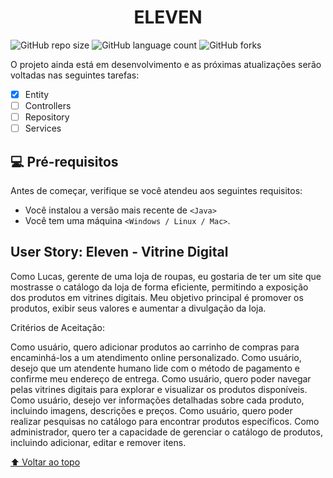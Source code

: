 <div align="center"><h1>ELEVEN</h1></div>

![GitHub repo size](https://img.shields.io/github/repo-size/iuricode/README-template?style=for-the-badge)
![GitHub language count](https://img.shields.io/github/languages/count/iuricode/README-template?style=for-the-badge)
![GitHub forks](https://img.shields.io/github/forks/iuricode/README-template?style=for-the-badge)

O projeto ainda está em desenvolvimento e as próximas atualizações serão voltadas nas seguintes tarefas:

- [x] Entity
- [ ] Controllers
- [ ] Repository
- [ ] Services

## 💻 Pré-requisitos
Antes de começar, verifique se você atendeu aos seguintes requisitos:
* Você instalou a versão mais recente de `<Java>`
* Você tem uma máquina `<Windows / Linux / Mac>`.

## User Story: Eleven - Vitrine Digital

Como Lucas, gerente de uma loja de roupas, eu gostaria de ter um site que mostrasse o catálogo da loja de forma eficiente, permitindo a exposição dos produtos em vitrines digitais. Meu objetivo principal é promover os produtos, exibir seus valores e aumentar a divulgação da loja.

Critérios de Aceitação:

Como usuário, quero adicionar produtos ao carrinho de compras para encaminhá-los a um atendimento online personalizado.
Como usuário, desejo que um atendente humano lide com o método de pagamento e confirme meu endereço de entrega.
Como usuário, quero poder navegar pelas vitrines digitais para explorar e visualizar os produtos disponíveis.
Como usuário, desejo ver informações detalhadas sobre cada produto, incluindo imagens, descrições e preços.
Como usuário, quero poder realizar pesquisas no catálogo para encontrar produtos específicos.
Como administrador, quero ter a capacidade de gerenciar o catálogo de produtos, incluindo adicionar, editar e remover itens.


[⬆ Voltar ao topo](#ELEVEN)<br>
